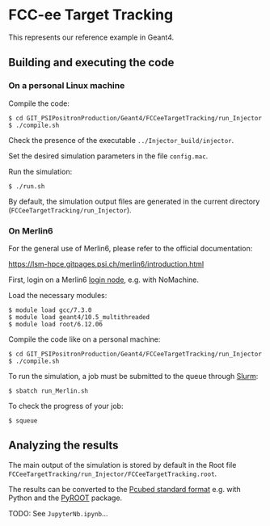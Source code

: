 # FCC-ee Target Tracking

This represents our reference example in Geant4.


## Building and executing the code

### On a personal Linux machine

Compile the code:

```shell
$ cd GIT_PSIPositronProduction/Geant4/FCCeeTargetTracking/run_Injector
$ ./compile.sh
```

Check the presence of the executable `../Injector_build/injector`.

Set the desired simulation parameters in the file `config.mac`.

Run the simulation:

```shell
$ ./run.sh
```

By default, the simulation output files are generated in the current directory (`FCCeeTargetTracking/run_Injector`).


### On Merlin6

For the general use of Merlin6, please refer to the official documentation:

https://lsm-hpce.gitpages.psi.ch/merlin6/introduction.html

First, login on a Merlin6 [login node](https://lsm-hpce.gitpages.psi.ch/merlin6/hardware-and-software.html#login-nodes), e.g. with NoMachine.

Load the necessary modules:

```shell
$ module load gcc/7.3.0
$ module load geant4/10.5_multithreaded
$ module load root/6.12.06
```

Compile the code like on a personal machine:

```shell
$ cd GIT_PSIPositronProduction/Geant4/FCCeeTargetTracking/run_Injector
$ ./compile.sh
```

To run the simulation, a job must be submitted to the queue through [Slurm](https://slurm.schedmd.com):

```shell
$ sbatch run_Merlin.sh
```

To check the progress of your job:

```shell
$ squeue
```


## Analyzing the results

The main output of the simulation is stored by default in the Root file `FCCeeTargetTracking/run_Injector/FCCeeTargetTracking.root`.

The results can be converted to the [Pcubed standard format](PcubedStandardFormat.md) e.g. with Python and the [PyROOT](https://root.cern/manual/python) package.

TODO: See `JupyterNb.ipynb`...
